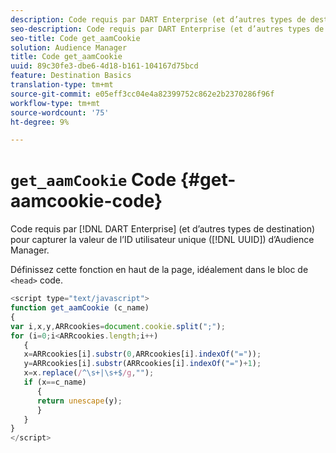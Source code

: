 ```yaml
---
description: Code requis par DART Enterprise (et d’autres types de destination) pour capturer la valeur de l’ID utilisateur unique d’Audience Manager (UUID).
seo-description: Code requis par DART Enterprise (et d’autres types de destination) pour capturer la valeur de l’ID utilisateur unique d’Audience Manager (UUID).
seo-title: Code get_aamCookie
solution: Audience Manager
title: Code get_aamCookie
uuid: 89c30fe3-dbe6-4d18-b161-104167d75bcd
feature: Destination Basics
translation-type: tm+mt
source-git-commit: e05eff3cc04e4a82399752c862e2b2370286f96f
workflow-type: tm+mt
source-wordcount: '75'
ht-degree: 9%

---
```



# `get_aamCookie` Code {#get-aamcookie-code}

Code requis par [!DNL DART Enterprise] (et d’autres types de destination) pour capturer la valeur de l’ID utilisateur unique ([!DNL UUID]) d’Audience Manager.

Définissez cette fonction en haut de la page, idéalement dans le bloc de `<head>` code.

<!-- r_aam_de_cookie.xml -->

```js
<script type="text/javascript">
function get_aamCookie (c_name)
{
var i,x,y,ARRcookies=document.cookie.split(";");
for (i=0;i<ARRcookies.length;i++)
   {
   x=ARRcookies[i].substr(0,ARRcookies[i].indexOf("="));
   y=ARRcookies[i].substr(ARRcookies[i].indexOf("=")+1);
   x=x.replace(/^\s+|\s+$/g,"");
   if (x==c_name)
      { 
      return unescape(y);
      }
   }
}
</script>
```

